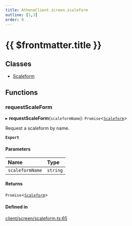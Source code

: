 ```yaml
---
title: AthenaClient.screen.scaleform
outline: [1,3]
order: 0
---
```


# {{ $frontmatter.title }}


## Classes

- [Scaleform](../classes/client_screen_scaleform_Scaleform.md)

## Functions

### requestScaleForm

▸ **requestScaleForm**(`scaleformName`): `Promise`<[`Scaleform`](../classes/client_screen_scaleform_Scaleform.md)\>

Request a scaleform by name.

**`Export`**

#### Parameters

| Name | Type |
| :------ | :------ |
| `scaleformName` | `string` |

#### Returns

`Promise`<[`Scaleform`](../classes/client_screen_scaleform_Scaleform.md)\>

#### Defined in

[client/screen/scaleform.ts:65](https://github.com/Stuyk/altv-athena/blob/552012ca4/src/core/client/screen/scaleform.ts#L65)

